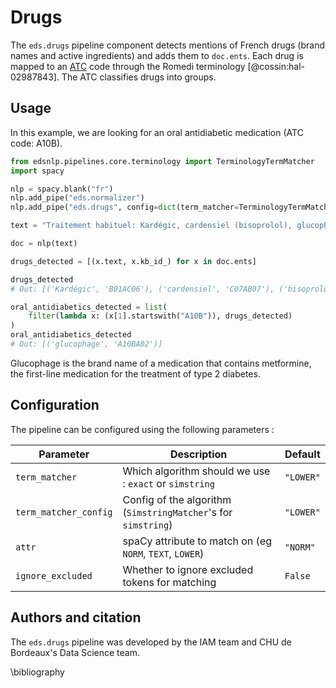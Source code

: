 # Drugs

The `eds.drugs` pipeline component detects mentions of French drugs (brand names and active ingredients) and adds them to `doc.ents`.
Each drug is mapped to an [ATC](https://en.wikipedia.org/wiki/Anatomical_Therapeutic_Chemical_Classification_System) code through
the Romedi terminology [@cossin:hal-02987843]. The ATC classifies drugs into groups.

## Usage

In this example, we are looking for an oral antidiabetic medication (ATC code: A10B).

```python
from edsnlp.pipelines.core.terminology import TerminologyTermMatcher
import spacy

nlp = spacy.blank("fr")
nlp.add_pipe("eds.normalizer")
nlp.add_pipe("eds.drugs", config=dict(term_matcher=TerminologyTermMatcher.exact))

text = "Traitement habituel: Kardégic, cardensiel (bisoprolol), glucophage, lasilix"

doc = nlp(text)

drugs_detected = [(x.text, x.kb_id_) for x in doc.ents]

drugs_detected
# Out: [('Kardégic', 'B01AC06'), ('cardensiel', 'C07AB07'), ('bisoprolol', 'C07AB07'), ('glucophage', 'A10BA02'), ('lasilix', 'C03CA01')]

oral_antidiabetics_detected = list(
    filter(lambda x: (x[1].startswith("A10B")), drugs_detected)
)
oral_antidiabetics_detected
# Out: [('glucophage', 'A10BA02')]
```

Glucophage is the brand name of a medication that contains metformine, the first-line medication for the treatment of type 2 diabetes.

## Configuration

The pipeline can be configured using the following parameters :

| Parameter             | Description                                                    | Default   |
|-----------------------|----------------------------------------------------------------|-----------|
| `term_matcher`        | Which algorithm should we use : `exact` or `simstring`         | `"LOWER"` |
| `term_matcher_config` | Config of the algorithm (`SimstringMatcher`'s for `simstring`) | `"LOWER"` |
| `attr`                | spaCy attribute to match on (eg `NORM`, `TEXT`, `LOWER`)       | `"NORM"`  |
| `ignore_excluded`     | Whether to ignore excluded tokens for matching                 | `False`   |

## Authors and citation

The `eds.drugs` pipeline was developed by the IAM team and CHU de Bordeaux's Data Science team.

\bibliography
